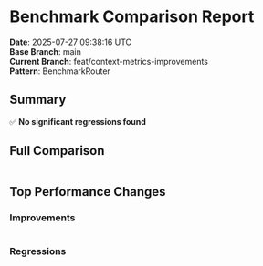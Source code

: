 # Benchmark Comparison Report

**Date**: 2025-07-27 09:38:16 UTC  
**Base Branch**: main  
**Current Branch**: feat/context-metrics-improvements  
**Pattern**: BenchmarkRouter  

## Summary

✅ **No significant regressions found**

## Full Comparison

```

```

## Top Performance Changes

### Improvements
```

```

### Regressions
```

```
